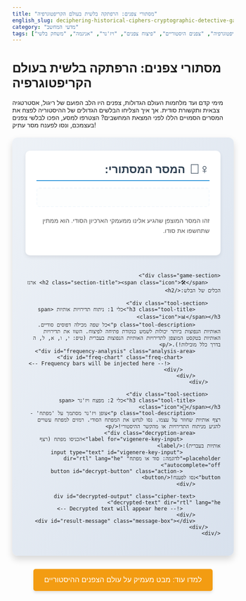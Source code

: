 ```yaml
---
title: "מסתורי צפנים: הרפתקה בלשית בעולם הקריפטוגרפיה"
english_slug: deciphering-historical-ciphers-cryptographic-detective-game
category: "מדעי המחשב"
tags: ["קריפטוגרפיה", "צפנים היסטוריים", "פיצוח צפנים", "ויז'נר", "אניגמה", "משחק בלשי"]
---
```

# מסתורי צפנים: הרפתקה בלשית בעולם הקריפטוגרפיה

מימי קדם ועד מלחמות העולם הגדולות, צפנים היו הלב הפועם של ריגול, אסטרטגיה צבאית ותקשורת סודית. אך איך הצליחו הבלשים הגדולים של ההיסטוריה לפצח את המסרים הסמויים הללו לפני המצאת המחשבים? הצטרפו למסע, הפכו לבלשי צפנים בעצמכם, ונסו לפענח מסר עתיק!

<div id="cipher-game-app" class="game-container">
    <div class="game-section">
        <h2 class="section-title"><span class="icon">🕵️‍♀️</span> המסר המסתורי:</h2>
        <div id="ciphertext-display" class="cipher-text fade-in"></div>
        <p class="section-description">זהו המסר המוצפן שהגיע אלינו ממעמקי הארכיון הסודי. הוא ממתין שתחשפו את סודו.</p>
    </div>

    <div class="game-section">
        <h2 class="section-title"><span class="icon">🛠️</span> ארגז הכלים של הבלש:</h2>

        <div class="tool-section">
            <h3 class="tool-title">כלי 1: ניתוח תדירויות אותיות <span class="icon">📊</span></h3>
            <p class="tool-description">כל שפה מכילה דפוסים סודיים. האותיות הנפוצות ביותר יכולות לשמש כנקודת פתיחה לפיצוח. השוו את תדירויות האותיות בטקסט המוצפן לתדירויות האותיות הנפוצות בעברית (טיפ: י, ו, א, ל, ה בדרך כלל מובילות!).</p>
            <div id="frequency-analysis" class="analysis-area">
                <div id="freq-chart" class="freq-chart">
                    <!-- Frequency bars will be injected here -->
                </div>
            </div>
        </div>

        <div class="tool-section">
            <h3 class="tool-title">כלי 2: מפצח ויז'נר <span class="icon">🔐</span></h3>
            <p class="tool-description">צופן ויז'נר מסתמך על 'מפתח' - רצף אותיות שחוזר על עצמו. נסו לנחש את המפתח הסודי. רמזים למפתח עשויים להגיע מניתוח התדירויות או מהקשר ההיסטורי!</p>
            <div class="decryption-area">
                <label for="vigenere-key-input">הכניסו מפתח (רצף אותיות בעברית):</label>
                <input type="text" id="vigenere-key-input" placeholder="לדוגמה: סוד או מפתח" dir="rtl" lang="he" autocomplete="off">
                <button id="decrypt-button" class="action-button">נסו לפענח!</button>
            </div>

            <div id="decrypted-output" class="cipher-text decrypted-text" dir="rtl" lang="he">
                <!-- Decrypted text will appear here -->
            </div>
            <div id="result-message" class="message-box"></div>
        </div>
    </div>
</div>

<style>
    /* כללי */
    #cipher-game-app {
        font-family: 'Arial', sans-serif;
        direction: rtl;
        text-align: right;
        margin: 20px auto;
        padding: 30px;
        border: none;
        border-radius: 12px;
        background: linear-gradient(to bottom right, #eef2f7, #d8e1ed); /* Soft gradient */
        box-shadow: 0 8px 16px rgba(0, 0, 0, 0.15); /* Subtle shadow */
        max-width: 800px; /* Limit width for better readability */
    }

    .game-container {
        /* Add some flex/grid if sections need layout control */
        display: flex;
        flex-direction: column;
        gap: 25px; /* Space between main sections */
    }

    .game-section {
        background-color: #ffffff;
        padding: 25px;
        border-radius: 10px;
        box-shadow: 0 4px 8px rgba(0, 0, 0, 0.08);
    }

    .section-title, .tool-title {
        color: #2c3e50; /* Darker blue */
        margin-top: 0;
        margin-bottom: 15px;
        font-size: 1.8em;
        border-bottom: 2px solid #3498db; /* Accent line */
        padding-bottom: 8px;
        display: flex;
        align-items: center;
    }

    .tool-title {
         font-size: 1.4em;
         border-bottom: 1px dashed #bdc3c7; /* Lighter accent */
    }

    .icon {
        margin-left: 10px;
        font-size: 1.2em; /* Adjust size relative to title */
    }

    .section-description, .tool-description {
        color: #555;
        line-height: 1.6;
        margin-bottom: 20px;
    }

    .cipher-text {
        border: 2px dashed #3498db; /* Vibrant blue dashed border */
        padding: 20px;
        margin-bottom: 20px;
        background-color: #ecf0f1; /* Light gray/blue background */
        font-family: 'Courier New', monospace;
        white-space: pre-wrap;
        word-break: break-word;
        font-size: 1.1em;
        color: #2c3e50;
        border-radius: 6px;
        overflow-x: auto; /* Prevent overflow on small screens */
    }

    .decrypted-text {
         background-color: #d5e5f0; /* Slightly different shade */
         min-height: 3em; /* Ensure space for output */
    }


    /* Tool-specific styles */
    .tool-section {
        margin-bottom: 25px;
        padding: 20px;
        border: 1px solid #e0e0e0; /* Light grey border */
        border-radius: 8px;
        background-color: #fcfcfc; /* White background */
        box-shadow: inset 0 1px 3px rgba(0,0,0,0.05); /* Subtle inset shadow */
    }

    .analysis-area, .decryption-area {
        margin-top: 15px;
        padding-top: 15px;
        border-top: 1px dashed #eee;
    }


    input[type="text"] {
        padding: 10px 12px;
        margin-left: 15px;
        border: 1px solid #bdc3c7;
        border-radius: 5px;
        font-size: 1em;
        transition: border-color 0.3s ease, box-shadow 0.3s ease;
        width: calc(100% - 150px); /* Adjust width */
        max-width: 300px; /* Max width for input */
    }

     input[type="text"]:focus {
         border-color: #3498db;
         box-shadow: 0 0 8px rgba(52, 152, 219, 0.3);
         outline: none; /* Remove default outline */
     }

    .action-button {
        padding: 12px 25px;
        background-color: #2ecc71; /* Green button */
        color: white;
        border: none;
        border-radius: 5px;
        cursor: pointer;
        font-size: 1.1em;
        transition: background-color 0.3s ease, transform 0.1s ease;
        box-shadow: 0 4px 6px rgba(0, 0, 0, 0.1);
    }

    .action-button:hover {
        background-color: #27ae60; /* Darker green */
        box-shadow: 0 5px 8px rgba(0, 0, 0, 0.15);
    }

    .action-button:active {
        transform: scale(0.98); /* Slight press effect */
    }

    .message-box {
        margin-top: 20px;
        padding: 15px;
        border-radius: 6px;
        font-weight: bold;
        text-align: center;
        transition: background-color 0.3s ease, color 0.3s ease;
    }

    .message-box.error {
        background-color: #fdedec; /* Light red */
        color: #c0392b; /* Dark red */
        border: 1px solid #e74c3c;
    }

    .message-box.success {
        background-color: #e8f8f5; /* Light green */
        color: #27ae60; /* Dark green */
         border: 1px solid #2ecc71;
        animation: tada 1s cubic-bezier(0.68, -0.55, 0.27, 1.55); /* Add success animation */
    }

    @keyframes tada {
      from { transform: scale3d(1, 1, 1); }
      10%, 20% { transform: scale3d(.9, .9, .9) rotate3d(0, 0, 1, -3deg); }
      30%, 50%, 70%, 90% { transform: scale3d(1.1, 1.1, 1.1) rotate3d(0, 0, 1, 3deg); }
      40%, 60%, 80% { transform: scale3d(1.1, 1.1, 1.1) rotate3d(0, 0, 1, -3deg); }
      to { transform: scale3d(1, 1, 1); }
    }


    /* Frequency Chart Styles */
    .freq-chart {
        display: flex;
        height: 120px; /* Taller bars */
        align-items: flex-end;
        border-bottom: 2px solid #bdc3c7;
        margin-top: 15px;
        padding-bottom: 8px;
        gap: 3px; /* More space */
        overflow-x: auto; /* Allow scrolling if too many bars */
        padding-left: 15px; /* Space for bars/labels */
         scrollbar-width: thin; /* Make scrollbar thinner */
         scrollbar-color: #3498db #ecf0f1; /* Custom scrollbar colors */
    }

    .freq-chart::-webkit-scrollbar {
        height: 8px;
    }

    .freq-chart::-webkit-scrollbar-track {
        background: #ecf0f1;
        border-radius: 10px;
    }

    .freq-chart::-webkit-scrollbar-thumb {
        background: #3498db;
        border-radius: 10px;
    }


    .freq-bar {
        flex-shrink: 0; /* Prevent bars from shrinking */
        width: 25px; /* Fixed width for bars */
        background-color: #3498db; /* Blue bars */
        position: relative;
        display: flex;
        justify-content: center;
        align-items: flex-start;
        color: #2c3e50;
        font-size: 0.9em;
        text-align: center;
        cursor: pointer; /* Indicate interactivity */
        transition: background-color 0.3s ease, transform 0.3s ease, height 0.8s ease; /* Smooth transitions */
        border-top-left-radius: 3px;
        border-top-right-radius: 3px;
        min-height: 5px; /* Minimum height even if count is 0 */
    }

    .freq-bar:hover {
        background-color: #2980b9; /* Darker blue on hover */
        transform: translateY(-5px); /* Slight lift effect */
    }

     .freq-bar span {
        position: absolute;
        bottom: -25px; /* Position below the bar */
        font-weight: bold;
        font-size: 1em;
        color: #555;
        transition: color 0.3s ease;
    }

    .freq-bar:hover span {
         color: #000;
    }

    .freq-bar::before {
        content: attr(data-info); /* Use data-info for percentage/count */
        position: absolute;
        top: -30px; /* Position above the bar */
        left: 50%;
        transform: translateX(-50%);
        background-color: rgba(44, 62, 80, 0.9); /* Dark background */
        color: white;
        padding: 5px 8px;
        border-radius: 4px;
        white-space: nowrap;
        opacity: 0;
        pointer-events: none;
        transition: opacity 0.3s ease, top 0.3s ease;
        font-size: 0.9em;
        z-index: 10; /* Ensure tooltip is above other elements */
    }

    .freq-bar:hover::before {
        opacity: 1;
        top: -40px; /* Move up slightly on hover */
    }

    .fade-in {
        animation: fadeIn 1.5s ease-out;
    }

    @keyframes fadeIn {
        from { opacity: 0; }
        to { opacity: 1; }
    }

     /* Explanation Toggle Button */
    #toggle-explanation {
        display: block;
        margin: 30px auto 20px auto; /* More space around */
        padding: 15px 25px;
        font-size: 1.2em;
        background-color: #f39c12; /* Orange button */
        color: white;
        border: none;
        border-radius: 5px;
        cursor: pointer;
        transition: background-color 0.3s ease, transform 0.1s ease;
        box-shadow: 0 4px 6px rgba(0, 0, 0, 0.1);
    }
     #toggle-explanation:hover {
        background-color: #e67e22; /* Darker orange */
         box-shadow: 0 5px 8px rgba(0, 0, 0, 0.15);
    }
     #toggle-explanation:active {
        transform: scale(0.98); /* Slight press effect */
    }


    /* Explanation Section */
    #explanation {
        margin-top: 20px;
        padding: 30px;
        border: none;
        border-radius: 12px;
        background-color: #ecf0f1; /* Light background */
        box-shadow: 0 4px 8px rgba(0, 0, 0, 0.1);
        display: none; /* Initially hidden */
        line-height: 1.7;
        color: #333;
         max-width: 800px;
         margin-left: auto;
         margin-right: auto;
    }

    #explanation h2 {
         color: #2c3e50;
         margin-bottom: 15px;
         font-size: 2em;
         border-bottom: 2px solid #bdc3c7;
         padding-bottom: 10px;
    }

     #explanation h3 {
         color: #34495e; /* Slightly lighter dark blue */
         margin-top: 25px;
         margin-bottom: 10px;
         font-size: 1.5em;
         border-bottom: 1px dashed #bdc3c7;
         padding-bottom: 5px;
     }


    #explanation p {
        margin-bottom: 15px;
        line-height: 1.7;
    }

    #explanation ul {
        margin-bottom: 15px;
        padding-right: 25px; /* Hebrew list style */
        list-style-type: disc; /* Use discs */
    }

    #explanation li {
        margin-bottom: 10px;
    }

    #explanation strong {
        color: #2c3e50; /* Emphasize key terms */
    }

    /* Responsive adjustments */
    @media (max-width: 600px) {
        #cipher-game-app, #explanation {
            padding: 20px;
        }
        .section-title {
            font-size: 1.6em;
        }
         .tool-title {
             font-size: 1.3em;
         }
        .action-button {
            width: 100%;
            margin-top: 15px;
        }
        input[type="text"] {
            width: calc(100% - 24px); /* Full width minus padding */
             margin-left: 0;
             margin-bottom: 15px;
             display: block; /* Stack input and button */
             max-width: none;
        }
         .decryption-area label {
             display: block;
             margin-bottom: 5px;
         }
        .freq-chart {
            height: 100px;
        }
        .freq-bar {
             width: 20px; /* Slightly thinner bars */
         }
         .freq-bar span {
             bottom: -20px;
             font-size: 0.9em;
         }
         .freq-bar::before {
             top: -25px;
             font-size: 0.8em;
         }
          .freq-bar:hover::before {
             top: -35px;
         }
        #toggle-explanation {
            font-size: 1em;
            padding: 12px 20px;
        }
    }

</style>

<button id="toggle-explanation">למדו עוד: מבט מעמיק על עולם הצפנים ההיסטוריים</button>

<div id="explanation">
    <h2>הסבר: צלילה לעומק עולם הצפנים ההיסטוריים</h2>

    <h3>מהי הצפנה ולמה היא הייתה כה חשובה?</h3>
    <p><strong>הצפנה</strong> היא אמנות הפיכת מידע לקוד סודי שרק הנמען המיועד יכול לקרוא. לאורך ההיסטוריה, היכולת לשלוח ולקבל מסרים סודיים שינתה את מהלך הקרבות, השפיעה על החלטות פוליטיות גורליות, ואף הכריעה מלחמות. ממגילות עתיקות במצרים ועד מכונות מסתוריות כמו האניגמה, הצפנה הייתה כלי הכרחי למי שהיה לו מידע חשוב להסתיר.</p>

    <h3>צפנים קלאסיים: מהקל למורכב</h3>
    <p>הצפנים הראשונים היו פשוטים יחסית. <strong>צופן החלפה פשוט</strong> (כמו צופן קיסר המפורסם) פשוט החליף כל אות באות אחרת באופן קבוע. למשל, כל א' הפכה ל-ד', כל ב' ל-ה', וכן הלאה. זה נשמע בטוח, אך מספיק טקסט מוצפן מאפשר להשתמש בשיטה גאונית: <strong>ניתוח תדירויות</strong>. מכיוון שגם בשפה מוצפנת תדירויות האותיות המקוריות נשמרות (האות הכי נפוצה בטקסט המוצפן היא כנראה ההצפנה של האות הכי נפוצה בשפת המקור), ניתן "לשבור" צפנים כאלה בקלות יחסית על ידי ספירת האותיות.</p>

    <p><strong>צופן ויז'נר</strong> עלה מדרגה. במקום החלפה אחת קבועה, הוא השתמש בסדרה של החלפות, המשתנות בהתאם ל"מפתח" - מילה או ביטוי סודי. כל אות בטקסט המקור הוצפנה באמצעות "הסטה" באלפבית, כשההסטה נקבעה על ידי האות המקבילה במפתח (שחוזר על עצמו). כך, אותה אות בטקסט המקור יכלה להיות מוצפנת לאותיות שונות בטקסט המוצפן, מה שהפך את ניתוח התדירויות הפשוט לבלתי יעיל. במשך מאות שנים הוא נחשב ל"בלתי ניתן לפיצוח" ("le chiffre indéchiffrable").</p>

    <h3>פיצוח ויז'נר: האשליה נשברת</h3>
    <p>האשליה של ויז'נר נשברה בזכות תובנות מתמטיות. השיטה המרכזית לפיצוח היא מציאת אורך המפתח. <strong>מבחן קסיסקי</strong> הוא טכניקה קלאסית שמזהה רצפים חוזרים בטקסט המוצפן. אם אותו רצף הופיע בטקסט המקור והוצפן עם אותה סדרה של אותיות מהמפתח, המרחק ביניהם יהיה כפולה של אורך המפתח. לאחר שמוצאים את אורך המפתח (נניח N), ניתן לפצל את הטקסט המוצפן ל-N "תת-טקסטים". כל תת-טקסט למעשה הוצפן בצופן החלפה פשוט (כי הוא מוצפן תמיד עם אותה אות מהמפתח)! עכשיו, ניתן להשתמש בניתוח תדירויות על כל אחד מהתת-טקסטים הללו בנפרד כדי לחשוף את ההחלפה המתאימה, ודרכה - את אות המפתח המתאימה.</p>

    <h3>המעבר לעידן המכונות והמחשבים</h3>
    <p>במאה ה-20, מכונות הצפנה כמו <strong>האניגמה</strong> הגרמנית הביאו את הקריפטוגרפיה הקלאסית לשיאה. מכונות אלו יצרו החלפות מורכבות שהשתנו בכל אות, מה שהפך פיצוח ידני לבלתי אפשרי. פיצוח האניגמה, מאמץ משותף שכלל גאונים כמו אלן טיורינג ושימוש בטכניקות מתמטיות מתקדמות ובמכונות חישוב ראשוניות (כמו הקולוסוס), היה הישג קריפטוגרפי אדיר שנחשב לאחד הגורמים המרכזיים לקיצור מלחמת העולם השנייה.</p>

    <p>כיום, הקריפטוגרפיה המודרנית נשענת על עקרונות מתמטיים מורכבים בהרבה (כמו תורת המספרים ואלגוריתמים קשים לפתרון חישובי) ולא על החלפות פשוטות. צפנים מודרניים (כמו AES, RSA) מאבטחים את התקשורת הדיגיטלית שלנו בכל רגע, והם חסינים בפני השיטות הקלאסיות של ניתוח תדירויות ומבחן קסיסקי. המעבר הזה הפך את עולם אבטחת המידע למורכב ובטוח פי כמה.</p>
</div>

<script>
    document.addEventListener('DOMContentLoaded', () => {
        const ciphertextDisplay = document.getElementById('ciphertext-display');
        const freqChart = document.getElementById('freq-chart');
        const keyInput = document.getElementById('vigenere-key-input');
        const decryptButton = document.getElementById('decrypt-button');
        const decryptedOutput = document.getElementById('decrypted-output');
        const resultMessage = document.getElementById('result-message');
        const explanationDiv = document.getElementById('explanation');
        const toggleExplanationButton = document.getElementById('toggle-explanation');

        // Hebrew alphabet - ensure consistent order
        const alphabet = "אבגדהוזחטיכלמנסעפצקרשת"; // 22 letters
        const alphabetMap = {};
        alphabet.split('').forEach((letter, index) => {
            alphabetMap[letter] = index;
        });

        // --- Game Setup ---
        // Use a more "historic" or intriguing original message
        const originalMessage = "הניצחון שייך למי שמפצח את המסר בטרם עת";
        // Use a slightly longer, but findable key related to the message or context
        const secretKey = "פיצוח"; // Key related to the message
        let ciphertext = "";
        // Normalize message to contain only Hebrew letters for encryption
        const normalizedMessage = originalMessage.split('').filter(char => alphabetMap[char] !== undefined).join('');

        // Encrypt using Vigenère
        for (let i = 0; i < normalizedMessage.length; i++) {
            const messageChar = normalizedMessage[i];
            const keyChar = secretKey[i % secretKey.length];

            const messageIndex = alphabetMap[messageChar];
            const keyIndex = alphabetMap[keyChar];

            // Check if characters are in the Hebrew alphabet map
            if (messageIndex !== undefined && keyIndex !== undefined) {
                const encryptedIndex = (messageIndex + keyIndex) % alphabet.length;
                ciphertext += alphabet[encryptedIndex];
            }
             // If the character wasn't in the normalized message, it's ignored.
             // If we normalized differently, we'd handle non-alphabet chars here.
        }

        ciphertextDisplay.textContent = ciphertext;

        // --- Frequency Analysis Tool ---
        function analyzeFrequency(text) {
            const frequency = {};
            for (const char of alphabet) {
                frequency[char] = 0;
            }
            let totalLetters = 0;
            for (const char of text) {
                if (alphabetMap[char] !== undefined) {
                    frequency[char]++;
                    totalLetters++;
                }
            }

            const freqData = Object.keys(frequency).map(char => ({
                char: char,
                count: frequency[char],
                percentage: totalLetters > 0 ? (frequency[char] / totalLetters) * 100 : 0
            })).sort((a, b) => alphabet.indexOf(a.char) - alphabet.indexOf(b.char)); // Sort by alphabet order for chart consistency

            return freqData;
        }

        function displayFrequency(freqData) {
            freqChart.innerHTML = ''; // Clear previous chart
            const maxCount = Math.max(...freqData.map(item => item.count));
            const minHeight = 5; // Minimum height for a bar (in px or percentage)

            freqData.forEach(item => {
                const bar = document.createElement('div');
                bar.classList.add('freq-bar');
                 // Calculate height: scale relative to max, ensure min height
                const barHeightPercentage = maxCount > 0 ? (item.count / maxCount) * (100 - minHeight/1.2) + minHeight/1.2 : minHeight/1.2; // Scale between minHeight and 100%
                bar.style.height = `${barHeightPercentage}%`;
                bar.setAttribute('data-count', item.count);
                bar.setAttribute('data-info', `${item.char}: ${item.count} (${item.percentage.toFixed(1)}%)`); // Info for tooltip

                const span = document.createElement('span');
                span.textContent = item.char;
                bar.appendChild(span);

                freqChart.appendChild(bar);

                // Optional: Add animation delay for staggered effect
                // bar.style.animationDelay = `${Math.random() * 0.5}s`;
            });

            // Trigger bar height animation after they are added to the DOM
            setTimeout(() => {
                 freqChart.querySelectorAll('.freq-bar').forEach(bar => {
                    // Force reflow to ensure transition works on initial height
                    // bar.offsetHeight;
                     // Height is already set, CSS transition handles it.
                 });
            }, 10); // Small delay
        }

        const ciphertextFreq = analyzeFrequency(ciphertext);
        displayFrequency(ciphertextFreq);

        // --- Decryption Tool (Vigenère) ---
        function decryptVigenere(text, key) {
            let decryptedText = "";
            const normalizedKey = key.trim().toUpperCase().split('').filter(char => alphabetMap[char] !== undefined).join(''); // Normalize and validate key
            if (normalizedKey.length === 0) {
                return "הכניסו מפתח תקין (אותיות בעברית).";
            }

            for (let i = 0; i < text.length; i++) {
                const textChar = text[i];
                // Cycle through the normalized key
                const keyChar = normalizedKey[i % normalizedKey.length];

                const textIndex = alphabetMap[textChar];
                const keyIndex = alphabetMap[keyChar];

                if (textIndex !== undefined && keyIndex !== undefined) {
                    // Vigenère decryption formula: (C - K) mod N
                    // Ensure result is non-negative: (C - K + N) mod N
                    const decryptedIndex = (textIndex - keyIndex + alphabet.length) % alphabet.length;
                    decryptedText += alphabet[decryptedIndex];
                } else {
                     // This case shouldn't happen if ciphertext only contains alphabet chars
                     // but good practice to handle potential non-alphabet chars
                     decryptedText += textChar; // Keep original char if not in alphabet
                }
            }
             // Add spaces back *roughly* based on original message length sections.
             // This is a very simple approximation for display.
             const chunkSize = Math.ceil(normalizedMessage.length / (originalMessage.split(' ').length || 1)) + 2; // Estimate chunk size
             let formattedDecrypted = "";
             for(let i = 0; i < decryptedText.length; i += chunkSize) {
                 formattedDecrypted += decryptedText.substring(i, i + chunkSize) + " ";
             }
             return formattedDecrypted.trim(); // Trim trailing space

        }

        decryptButton.addEventListener('click', () => {
            const userKey = keyInput.value.trim().toUpperCase(); // Normalize input key
            const decryptedAttempt = decryptVigenere(ciphertext, userKey);
            decryptedOutput.textContent = decryptedAttempt;

            // Check if the decryption is correct by comparing the normalized decrypted text
            // with the normalized original message. This avoids issues with spaces/punctuation.
            const normalizedDecryptedAttempt = decryptedAttempt.split('').filter(char => alphabetMap[char] !== undefined).join('');
            const isCorrect = normalizedDecryptedAttempt === normalizedMessage;


            if (userKey.length === 0 || userKey.split('').filter(char => alphabetMap[char] !== undefined).join('').length === 0) {
                 resultMessage.textContent = "בלש יקר, עליך להכניס מפתח (אותיות בעברית) כדי לנסות לפענח!";
                 resultMessage.className = 'message-box error'; // Reset classes
            } else if (isCorrect) {
                 resultMessage.textContent = `משימה הושלמה! המפתח "${secretKey}" נכון! המסר המקורי הוא: ${originalMessage}`; // Show original message on success
                 resultMessage.className = 'message-box success'; // Reset classes
                 resultMessage.classList.add('success'); // Add success class for animation/styling
            } else {
                 resultMessage.textContent = "המפתח אינו נכון. המסר עדיין מוצפן. נסו שנית או השתמשו בכלים האחרים למציאת רמזים!";
                 resultMessage.className = 'message-box error'; // Reset classes
                 resultMessage.classList.add('error'); // Add error class for styling
            }
        });

         // Allow pressing Enter in key input
         keyInput.addEventListener('keypress', function(event) {
            if (event.key === 'Enter') {
                event.preventDefault(); // Prevent form submission
                decryptButton.click();
            }
         });


        // --- Explanation Toggle ---
        toggleExplanationButton.addEventListener('click', () => {
            const isHidden = explanationDiv.style.display === 'none' || explanationDiv.style.display === '';
            explanationDiv.style.display = isHidden ? 'block' : 'none';
            toggleExplanationButton.textContent = isHidden ? 'הסתר פרטים על עולם הצפנים' : 'למדו עוד: מבט מעמיק על עולם הצפנים ההיסטוריים';
             // Optional: Scroll to explanation if showing it
             if (isHidden) {
                 explanationDiv.scrollIntoView({ behavior: 'smooth', block: 'start' });
             }
        });

         // Initialize explanation as hidden on page load
         explanationDiv.style.display = 'none';
    });
</script>
```
